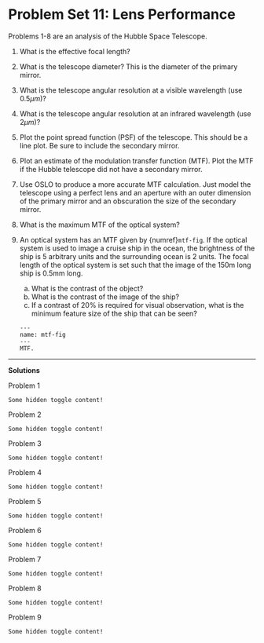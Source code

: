# Problem Set 11: Lens Performance

Problems 1-8 are an analysis of the Hubble Space Telescope.

1. What is the effective focal length?

2. What is the telescope diameter?  This is the diameter of the primary mirror.

3. What is the telescope angular resolution at a visible wavelength (use $0.5
   \mu m$)?

4. What is the telescope angular resolution at an infrared wavelength (use $2
   \mu m$)?

5. Plot the point spread function (PSF) of the telescope. This should be a line
   plot. Be sure to include the secondary mirror.

6. Plot an estimate of the modulation transfer function (MTF).  Plot the MTF if
   the Hubble telescope did not have a secondary mirror.

7. Use OSLO to produce a more accurate MTF calculation.  Just model the
   telescope using a perfect lens and an aperture with an outer dimension of
   the primary mirror and an obscuration the size of the secondary mirror.

8. What is the maximum MTF of the optical system?

9. An optical system has an MTF given by {numref}`mtf-fig`. If the optical system
   is used to image a cruise ship in the ocean, the brightness of the ship is 5
   arbitrary units and the surrounding ocean is 2 units. The focal length of
   the optical system is set such that the image of the 150m long ship is 0.5mm
   long. 

   <ol type="a">
      <li>What is the contrast of the object?</li>
      <li>What is the contrast of the image of the ship?</li>
      <li>If a contrast of 20% is required for visual observation, what is the minimum feature size of the ship that can be seen?</li>
    </ol>

   ```{figure} /_static/images/problems/mtf.png
   ---
   name: mtf-fig
   ---
   MTF.
   ```

---

**Solutions**

Problem 1

```{toggle}
Some hidden toggle content!
```

Problem 2

```{toggle}
Some hidden toggle content!
```

Problem 3

```{toggle}
Some hidden toggle content!
```

Problem 4

```{toggle}
Some hidden toggle content!
```

Problem 5

```{toggle}
Some hidden toggle content!
```

Problem 6

```{toggle}
Some hidden toggle content!
```

Problem 7

```{toggle}
Some hidden toggle content!
```

Problem 8

```{toggle}
Some hidden toggle content!
```

Problem 9

```{toggle}
Some hidden toggle content!
```
